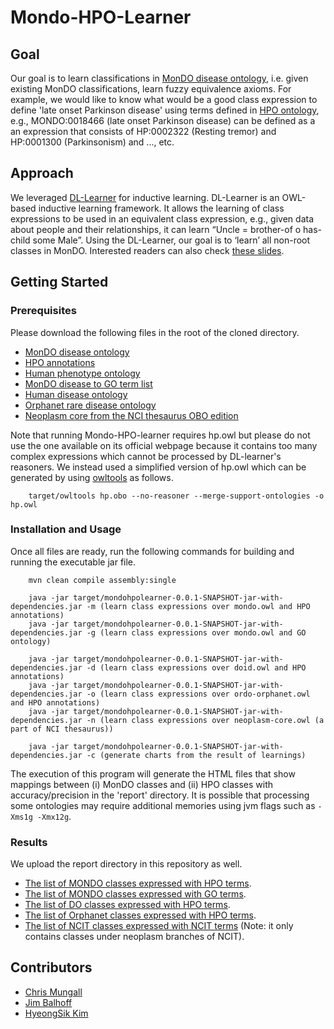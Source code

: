# Mondo-HPO-Learner

## Goal
Our goal is to learn classifications in [MonDO disease ontology](https://github.com/monarch-initiative/monarch-disease-ontology), i.e. given existing MonDO classifications, learn fuzzy equivalence axioms. For example, we would like to know what would be a good class expression to define 'late onset Parkinson disease' using terms defined in [HPO ontology](http://human-phenotype-ontology.github.io), e.g., MONDO:0018466 (late onset Parkinson disease) can be defined as a an expression that consists of HP:0002322 (Resting tremor) and HP:0001300 (Parkinsonism) and ..., etc.

## Approach
We leveraged [DL-Learner](http://dl-learner.org) for inductive learning. DL-Learner is an OWL-based inductive learning framework. It allows the learning of class expressions to be used in an equivalent class expression, e.g., given data about people and their relationships, it can learn “Uncle = brother-of o has-child some Male”. Using the DL-Learner, our goal is to ‘learn’ all non-root classes in MonDO. Interested readers can also check [these slides](https://docs.google.com/presentation/d/1Huhj_PeasO9Gb9_8ebaQ4OFh4GadKGRFN-ZAJwRjyfI/edit?usp=sharing).

## Getting Started
### Prerequisites
Please download the following files in the root of the cloned directory. 

- [MonDO disease ontology](http://purl.obolibrary.org/obo/mondo/pre/mondo.owl)
- [HPO annotations](http://compbio.charite.de/jenkins/job/hpo.annotations/lastStableBuild/artifact/misc/phenotype_annotation.tab)
- [Human phenotype ontology](http://purl.obolibrary.org/obo/hp.obo)
- [MonDO disease to GO term list](https://github.com/realmarcin/MAK_results/blob/master/Inputs/MONDO_to_GO/mondo-leaves-to-go.tsv)
- [Human disease ontology](http://purl.obolibrary.org/obo/doid.owl)
- [Orphanet rare disease ontology](http://data.bioontology.org/ontologies/ORDO/submissions/11/download?apikey=8b5b7825-538d-40e0-9e9e-5ab9274a9aeb)
- [Neoplasm core from the NCI thesaurus OBO edition](http://purl.obolibrary.org/obo/ncit/neoplasm-core.owl)

Note that running Mondo-HPO-learner requires hp.owl but please do not use the one available on its official webpage because it contains too many complex expressions which cannot be processed by DL-learner's reasoners. We instead used a simplified version of hp.owl which can be generated by using [owltools](https://github.com/owlcollab/owltools) as follows.

~~~~
    target/owltools hp.obo --no-reasoner --merge-support-ontologies -o hp.owl
~~~~

### Installation and Usage
Once all files are ready, run the following commands for building and running the executable jar file.

~~~~
    mvn clean compile assembly:single

    java -jar target/mondohpolearner-0.0.1-SNAPSHOT-jar-with-dependencies.jar -m (learn class expressions over mondo.owl and HPO annotations)
    java -jar target/mondohpolearner-0.0.1-SNAPSHOT-jar-with-dependencies.jar -g (learn class expressions over mondo.owl and GO ontology)

    java -jar target/mondohpolearner-0.0.1-SNAPSHOT-jar-with-dependencies.jar -d (learn class expressions over doid.owl and HPO annotations)
    java -jar target/mondohpolearner-0.0.1-SNAPSHOT-jar-with-dependencies.jar -o (learn class expressions over ordo-orphanet.owl and HPO annotations)
    java -jar target/mondohpolearner-0.0.1-SNAPSHOT-jar-with-dependencies.jar -n (learn class expressions over neoplasm-core.owl (a part of NCI thesaurus))

    java -jar target/mondohpolearner-0.0.1-SNAPSHOT-jar-with-dependencies.jar -c (generate charts from the result of learnings)
~~~~

The execution of this program will generate the HTML files that show mappings between (i) MonDO classes and (ii) HPO classes with accuracy/precision in the 'report' directory. It is possible that processing some ontologies may require additional memories using jvm flags such as `-Xms1g -Xmx12g`.

### Results
We upload the report directory in this repository as well.
 - [The list of MONDO classes expressed with HPO terms](https://github.com/yy20716/mondo-hpo-learner/tree/master/mondohpo_report).
 - [The list of MONDO classes expressed with GO terms](https://github.com/yy20716/mondo-hpo-learner/tree/master/mondogo_report).
 - [The list of DO classes expressed with HPO terms](https://github.com/yy20716/mondo-hpo-learner/tree/master/doid_report).
 - [The list of Orphanet classes expressed with HPO terms](https://github.com/yy20716/mondo-hpo-learner/tree/master/orpha_report).
 - [The list of NCIT classes expressed with NCIT terms](https://github.com/yy20716/mondo-hpo-learner/tree/master/ncit_report) (Note: it only contains classes under neoplasm branches of NCIT).
  
## Contributors
- [Chris Mungall](https://github.com/cmungall)
- [Jim Balhoff](https://github.com/balhoff)
- [HyeongSik Kim](https://github.com/yy20716)




















































































































